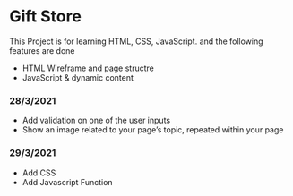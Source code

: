 # Gift Store

This Project is for learning HTML, CSS, JavaScript. and the following features are done

- HTML Wireframe and page structre
- JavaScript & dynamic content

### 28/3/2021
 - Add validation on one of the user inputs
 - Show an image related to your page’s topic, repeated within your page
 
### 29/3/2021
 - Add CSS
 - Add Javascript Function